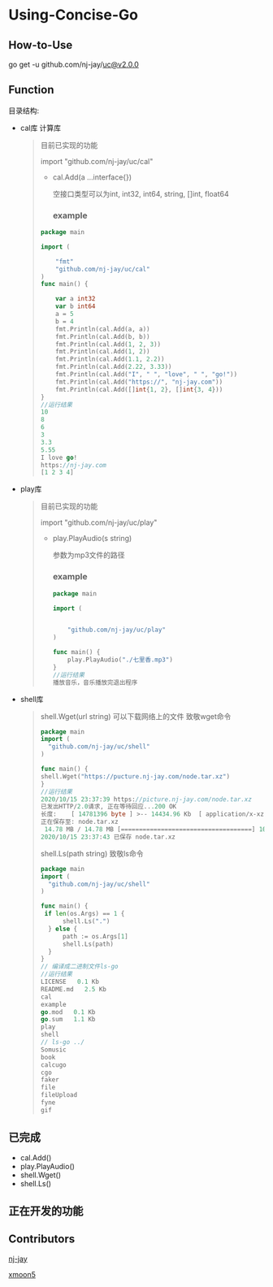 # Using-Concise-Go

## How-to-Use


go get -u github.com/nj-jay/uc@v2.0.0

## Function

目录结构:

* cal库 计算库 

  > 目前已实现的功能
  >
  > import "github.com/nj-jay/uc/cal"
  >
  > * cal.Add(a ...interface{}) 
  >
  >   空接口类型可以为int, int32, int64, string, []int, float64
  >
  >   ### example
  >
  > ```go
  > package main
  > 
  > import (
  > 
  >     "fmt"
  >     "github.com/nj-jay/uc/cal"
  > )
  > func main() {
  > 
  >     var a int32
  >     var b int64
  >     a = 5
  >     b = 4
  >     fmt.Println(cal.Add(a, a))
  >     fmt.Println(cal.Add(b, b))
  >     fmt.Println(cal.Add(1, 2, 3))
  >     fmt.Println(cal.Add(1, 2))
  >     fmt.Println(cal.Add(1.1, 2.2))
  >     fmt.Println(cal.Add(2.22, 3.33))
  >     fmt.Println(cal.Add("I", " ", "love", " ", "go!"))
  >     fmt.Println(cal.Add("https://", "nj-jay.com"))
  >     fmt.Println(cal.Add([]int{1, 2}, []int{3, 4}))
  > }
  > //运行结果
  > 10
  > 8
  > 6
  > 3
  > 3.3
  > 5.55
  > I love go!
  > https://nj-jay.com
  > [1 2 3 4]
  > ```
  >

* play库

  > 目前已实现的功能
  >
  > import "github.com/nj-jay/uc/play"
  >
  > * play.PlayAudio(s string) 
  >
  >   参数为mp3文件的路径
  >
  >   ### example
  >
  >   ```go
  >   package main
  >   
  >   import (
  >   
  >
  >       "github.com/nj-jay/uc/play"
  >   )
  >   
  >   func main() {
  >       play.PlayAudio("./七里香.mp3")
  >   }
  >   //运行结果
  >   播放音乐，音乐播放完退出程序
  >   ```

* shell库

    > shell.Wget(url string) 可以下载网络上的文件 致敬wget命令
    >
    > ```go
    > package main
    > import (
    > 	"github.com/nj-jay/uc/shell"
    > )
    > 
    > func main() {
    > shell.Wget("https://pucture.nj-jay.com/node.tar.xz")
    > }
    > //运行结果
    > 2020/10/15 23:37:39 https://picture.nj-jay.com/node.tar.xz
    > 已发出HTTP/2.0请求, 正在等待回应...200 OK
    > 长度:	 [ 14781396 byte ] >-- 14434.96 Kb 	[ application/x-xz ]
    > 正在保存至: node.tar.xz
    >  14.78 MB / 14.78 MB [====================================] 100.00% 5.81 MB/s 2s
    > 2020/10/15 23:37:43 已保存 node.tar.xz
    > ```
    >
    > shell.Ls(path string) 致敬ls命令
    >
    > ```go
    > package main
    > import (
    > 	"github.com/nj-jay/uc/shell"
    > )
    > 
    > func main() {
    >  if len(os.Args) == 1 {
    > 		shell.Ls(".")
    > 	} else {
    > 		path := os.Args[1]
    > 		shell.Ls(path)
    > 	}
    > }
    > // 编译成二进制文件ls-go
    > //运行结果 
    > LICENSE   0.1 Kb
    > README.md   2.5 Kb
    > cal
    > example
    > go.mod   0.1 Kb
    > go.sum   1.1 Kb
    > play
    > shell
    > // ls-go ../
    > Somusic
    > book
    > calcugo
    > cgo
    > faker
    > file
    > fileUpload
    > fyne
    > gif
    > ```



## 已完成

* cal.Add()
* play.PlayAudio()
* shell.Wget()
* shell.Ls()

## 正在开发的功能



## Contributors

[nj-jay](https://github.com/nj-jay)

[xmoon5](https://github.com/xmoon5)
